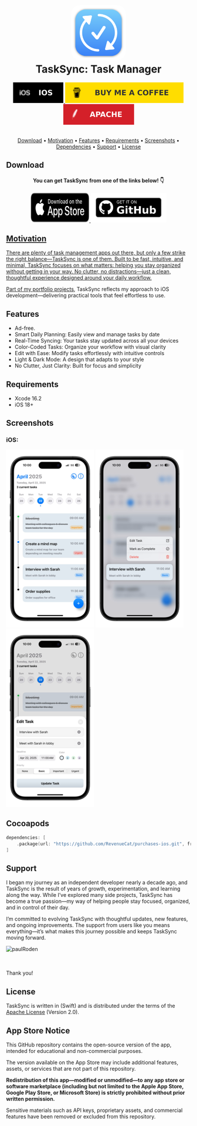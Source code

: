 <h1 align="center">
    <img src="Images/github1024.png" alt="Icon" width="150" style="border-radius: 25px"/>
    <br />
    <b>TaskSync: Task Manager</b>
</h1>

<div align="center">
    <a href="https://developer.apple.com">
        <img src="Images/Badges/IOS.svg" alt="iOS Dev" />
    </a>
    <a href="https://buymeacoffee.com/paulrodenjr">
        <img src="Images/Badges/BMC.svg" alt="Buy Me A Coffee" />
    </a>
    <a href="https://github.com/RodenPaul86/TaskSync/blob/main/LICENSE">
        <img src="Images/Badges/Apache.svg" alt="License" />
    </a>
</div>

<br />

<p align="center">
    <a href="#download">Download</a>
    •
    <a href="#motivation">Motivation</a>
    •    
    <a href="#features">Features</a>
    •    
    <a href="#requirements">Requirements</a>
    •    
    <a href="#screenshots">Screenshots</a>
    •
    <a href="#support">Dependencies</a>
    •
    <a href="#support">Support</a>
    •    
    <a href="#license">License</a>
</p>

## Download

<div align="center">
    <h4><b>You can get TaskSync from one of the links below! 👇</b></h4>
    <a href="https://apps.apple.com/us/app/tasksync-task-manager/id6737742961">
        <img src="Images/Badges/download-appstore/black_appstore_badge.svg" alt="Get it on AppStore" width= "160" height="80" />
    </a>
    <a href="https://github.com/RodenPaul86/TaskSync/releases/tag/v1.0.0">
        <img src="Images/Badges/github-badge.png" alt="Get it on GitHub" height="80" />
</div>

## Motivation

<p>
There are plenty of task management apps out there, but only a few strike the right balance—TaskSync is one of them.
Built to be fast, intuitive, and minimal, TaskSync focuses on what matters: helping you stay organized without getting in your way. No clutter, no distractions—just a clean, thoughtful experience designed around your daily workflow.

Part of my [portfolio projects](https://paulrodenjr.org/#projects), TaskSync reflects my approach to iOS development—delivering practical tools that feel effortless to use.
</p>

## Features

- Ad-free.
- Smart Daily Planning: Easily view and manage tasks by date
- Real-Time Syncing: Your tasks stay updated across all your devices
- Color-Coded Tasks: Organize your workflow with visual clarity
- Edit with Ease: Modify tasks effortlessly with intuitive controls
- Light & Dark Mode: A design that adapts to your style
- No Clutter, Just Clarity: Built for focus and simplicity

## Requirements

- Xcode 16.2
- iOS 18+

## Screenshots

<div align="left">
    <h3><b>iOS:</b></h3>
    <div align="left">
    <img src="Images/Screenshots/IMG_iphone_01.PNG" alt="First Image" width="240" />
    </a>
    <img src="Images/Screenshots/IMG_iphone_02.PNG" alt="Second Image" width="240" />
    </a>
    <img src="Images/Screenshots/IMG_iphone_03.PNG" alt="Third Image" width="240" />
    </a>
</div>

## Cocoapods
```swift
dependencies: [
    .package(url: "https://github.com/RevenueCat/purchases-ios.git", from: "5.21.1")
]
```

## Support

I began my journey as an independent developer nearly a decade ago, and TaskSync is the result of years of growth, experimentation, and learning along the way. While I’ve explored many side projects, TaskSync has become a true passion—my way of helping people stay focused, organized, and in control of their day.

I’m committed to evolving TaskSync with thoughtful updates, new features, and ongoing improvements. The support from users like you means everything—it’s what makes this journey possible and keeps TaskSync moving forward.

<p><a href="https://www.buymeacoffee.com/paulrodenjr"> <img align="left" src="https://cdn.buymeacoffee.com/buttons/v2/default-yellow.png" height="50" width="210" alt="paulRoden" /></a></p><br><br>
<br/>

Thank you!

## License
TaskSync is written in (Swift) and is distributed under the terms of the [Apache License](https://github.com/RodenPaul86/TaskSync/blob/main/LICENSE) (Version 2.0).

## App Store Notice

This GitHub repository contains the open-source version of the app, intended for educational and non-commercial purposes.

The version available on the App Store may include additional features, assets, or services that are not part of this repository.

**Redistribution of this app—modified or unmodified—to any app store or software marketplace (including but not limited to the Apple App Store, Google Play Store, or Microsoft Store) is strictly prohibited without prior written permission.**

Sensitive materials such as API keys, proprietary assets, and commercial features have been removed or excluded from this repository.
